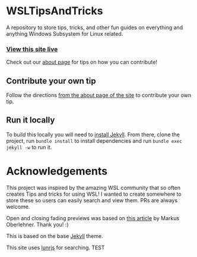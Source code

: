 # WSLTipsAndTricks

A repository to store tips, tricks, and other fun guides on everything and anything Windows Subsystem for Linux related.

### [View this site live](https://craigloewen-msft.github.io/WSLTipsAndTricks/)

Check out our [about page]() for tips on how you can contribute!

## Contribute your own tip

Follow the directions [from the about page of the site](https://craigloewen-msft.github.io/WSLTipsAndTricks/about/) to contribute your own tip.

## Run it locally

To build this locally you will need to [install Jekyll](https://jekyllrb.com/docs/installation/). From there, clone the project, run `bundle install` to install dependencies and run `bundle exec jekyll -w` to run it.

# Acknowledgements

This project was inspired by the amazing WSL community that so often creates Tips and tricks for using WSL! I wanted to create somewhere to store these so users can easily search and view them. PRs are always welcome. 

Open and closing fading previews was based on [this article](https://markus.oberlehner.net/blog/transition-to-height-auto-with-vue/) by Markus Oberlehner. Thank you! :)

This is based on the base [Jekyll](https://github.com/jekyll) theme. 

This site uses [lunrjs](https://lunrjs.com/) for searching. TEST
